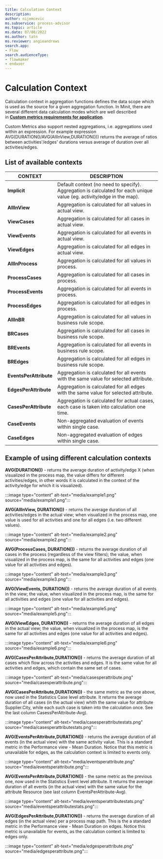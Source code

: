 ```yaml
---
title: Calculation Context
description:
author: nijemcevic
ms.subservice: process-advisor
ms.topic: article
ms.date: 07/08/2022
ms.author: tatn
ms.reviewer: angieandrews
search.app:
- Flow
search.audienceType:
- flowmaker
- enduser
---
```


# Calculation Context

Calculation context in aggregation functions defines the data scope which is used as the source for a given aggregation function. In Minit, there are several different data calculation modes which are well described in [**Custom metrics requirements for application**](requirements-for-application.md).

Custom Metrics also support nested aggregations, i.e. aggregations used within an expression. For example expression AVG(DURATION()/AVG(AllInView,DURATION())) returns the average of ratios between activities'/edges' durations versus average of duration over all activities/edges.

## List of available contexts

| CONTEXT | DESCRIPTION |
| - | - |
| **Implicit** | Default context (no need to specify). Aggregation is calculated for each unique value (eg. activity/edge in the map). |
| **AllInView** | Aggregation is calculated for all values in actual view. |
| **ViewCases** | Aggregation is calculated for all cases in actual view. |
| **ViewEvents** | Aggregation is calculated for all events in actual view. |
| **ViewEdges** | Aggregation is calculated for all edges in actual view. |
| **AllInProcess** | Aggregation is calculated for all values in process. |
| **ProcessCases** | Aggregation is calculated for all cases in process. |
| **ProcessEvents** | Aggregation is calculated for all events in process. |
| **ProcessEdges** | Aggregation is calculated for all edges in process. |
| **AllInBR** | Aggregation is calculated for all values in business rule scope. |
| **BRCases** | Aggregation is calculated for all cases in business rule scope. |
| **BREvents** | Aggregation is calculated for all events in business rule scope. |
| **BREdges** | Aggregation is calculated for all edges in business rule scope. |
| **EventsPerAttribute** | Aggregation is calculated for all events with the same value for selected attribute. |
| **EdgesPerAttribute** | Aggregation is calculated for all edges with the same value for selected attribute. |
| **CasesPerAttribute** | Aggregation is calculated for actual cases, each case is taken into calculation one time. |
| **CaseEvents** | Non-aggregated evaluation of events within single case. |
| **CaseEdges** | Non-aggregated evaluation of edges within single case. |


## Example of using different calculation contexts

**AVG(DURATION())** - returns the average duration of activity/edge X (when visualized in the process map, the value differs for different activities/edges, in other words it is calculated in the context of the activity/edge for which it is visualized).

:::image type="content" alt-text="media/example1.png" source="media/example1.png":::

**AVG(AllInView, DURATION())** - returns the average duration of all activities/edges in the actual view; when visualized in the process map, one value is used for all activities and one for all edges (i.e. two different values).

:::image type="content" alt-text="media/example2.png" source="media/example2.png":::

**AVG(ProcessCases, DURATION())** - returns the average duration of all cases in the process (regardless of the view filters); the value, when visualized in the process map, is the same for all activities and edges (one value for all activities and edges).

:::image type="content" alt-text="media/example3.png" source="media/example3.png":::

**AVG(ViewEvents, DURATION())** - returns the average duration of all events in the view; the value, when visualized in the process map, is the same for all activities and edges (one value for all activities and edges).

:::image type="content" alt-text="media/example5.png" source="media/example5.png":::

**AVG(ViewEdges, DURATION())** - returns the average duration of all edges in the actual view; the value, when visualized in the process map, is the same for all activities and edges (one value for all activities and edges).

:::image type="content" alt-text="media/example6.png" source="media/example6.png":::

**AVG(CasesPerAttribute,DURATION())** - returns the average duration of all cases which flow across the activities and edges. It is the same value for all activities and edges, which contain the same set of cases.

:::image type="content" alt-text="media/casesperattribute.png" source="media/casesperattribute.png":::

**AVG(CasesPerAttribute,DURATION())** - the same metric as the one above, now used in the Statistics Case level attribute. It returns the average duration of all cases (in the actual view) whith the same value for attribute Supplier.City, while each such case is taken into the calculation once. See the last column CasessPerAttribute-Avg).

:::image type="content" alt-text="media/casesperattributestats.png" source="media/casesperattributestats.png":::

**AVG(EventsPerAttribute,DURATION())** - returns the average duration of all events (in the actual view) with the same activity value. This is a standard metric in the Performance view - Mean Duration. Notice that this metric is unavailable for edges, as the calculation context is limited to events only.

:::image type="content" alt-text="media/eventsperattribute.png" source="media/eventsperattribute.png":::

**AVG(EventsPerAttribute,DURATION())** - the same metric as the previous one, now used in the Statistics Event level attribute. It returns the average duration of all events (in the actual view) with the same value for the attribute Resource (see last column EventsPerAttribute-Avg).

:::image type="content" alt-text="media/eventsperattributestats.png" source="media/eventsperattributestats.png":::

**AVG(EdgesPerAttribute,DURATION())** - returns the average duration of all edges (in the actual view) per a process map path. This is the a standard metric in the Performance view - Mean Duration on edges. Notice this metric is unavailable for events, as the calculation context is limited to edges only.

:::image type="content" alt-text="media/edgesperattribute.png" source="media/edgesperattribute.png":::


